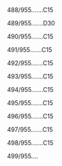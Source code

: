 488/955.......C15 


489/955.......D30 


490/955.......C15 


491/955.......C15 


492/955.......C15 


493/955.......C15 


494/955.......C15 


495/955.......C15 


496/955.......C15 


497/955.......C15 


498/955.......C15 


499/955.... 

